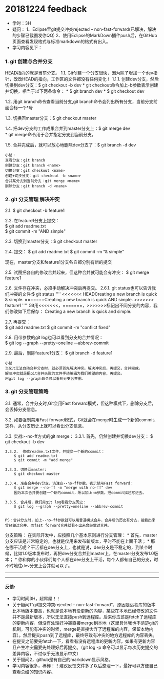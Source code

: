 # 20181224 feedback 
* 学时：3H
* 疑问：
	1、Eclipse里git提交冲突rejected – non-fast-forward(已解决，解决的步骤已截图发你QQ)
	2、使用Eclipse的MarkDown插件push后，在GitHub页面查看发现格式与标准markdown的格式有出入。
* 学习内容见下：

### 1. git 创建与合并分支

HEAD指向的就是当前分支。
1.1. Git创建一个分支很快，因为除了增加一个dev指针，改改HEAD的指向，工作区的文件都没有任何变化！
	1.1.1. 创建dev分支，然后切换到dev分支：$ git checkout -b dev
			* git checkout命令加上-b参数表示创建并切换，相当于以下两条命令：
				* $ git branch dev
				* $ git checkout dev

1.2. 用git branch命令查看当前分支,git branch命令会列出所有分支，当前分支前面会标一个*号

1.3. 切换回master分支：$ git checkout master

1.4. 把dev分支的工作成果合并到master分支上：$ git merge dev  
		 * git merge命令用于合并指定分支到当前分支。

1.5. 合并完成后，就可以放心地删除dev分支了：$ git branch -d dev
	
	小结：
	查看分支：git branch
	创建分支：git branch <name>
	切换分支：git checkout <name>
	创建+切换分支：git checkout -b <name>
	合并某分支到当前分支：git merge <name>
	删除分支：git branch -d <name>


### 2. git 分支管理 解决冲突

2.1. $ git checkout -b feature1

2.2. 在feature1分支上提交：	
	$ git add readme.txt	
	$ git commit -m "AND simple"
	
2.3. 切换到master分支：$ git checkout master

2.4. 提交：
	$ git add readme.txt
	$ git commit -m "& simple"
	
现在，master分支和feature1分支各自都分别有新的提交

2.5. 试图把各自的修改合并起来，但这种合并就可能会有冲突：
	$ git merge feature1
	
2.6. 文件存在冲突，必须手动解决冲突后再提交。
	2.6.1. git status也可以告诉我们冲突的文件:$ git status
		''''
		<<<<<<< HEADCreating a new branch is quick & simple.
		=======Creating a new branch is quick AND simple.
		>>>>>>> feature1
		''''
		Git用<<<<<<<，=======，>>>>>>>标记出不同分支的内容，我们修改如下后保存：
			Creating a new branch is quick and simple.
			
2.7. 再提交：	
	$ git add readme.txt
	$ git commit -m "conflict fixed"
	
2.8. 用带参数的git log也可以看到分支的合并情况：	
	$ git log --graph --pretty=oneline --abbrev-commit


2.9. 最后，删除feature1分支：
	$ git branch -d feature1

	小结
	当Git无法自动合并分支时，就必须首先解决冲突。解决冲突后，再提交，合并完成。
	解决冲突就是把Git合并失败的文件手动编辑为我们希望的内容，再提交。
	用git log --graph命令可以看到分支合并图。


### 3. git 分支管理策略
	
3.1. 通常，合并分支时,Git会用Fast forward模式，但这种模式下，删除分支后，会丢掉分支信息。

3.2. 如要强制禁用Fast forward模式，Git就会在merge时生成一个新的commit，这样，从分支历史上就可以看出分支信息。

3.3. 实战:--no-ff方式的git merge：
	3.3.1. 首先，仍然创建并切换dev分支：
		$ git checkout -b dev
		
	3.3.2. 	修改readme.txt文件，并提交一个新的commit：
		$ git add readme.txt
		$ git commit -m "add merge"

	3.3.3. 切换回master:
		$ git checkout master
	
	3.3.4. 准备合并dev分支，请注意--no-ff参数，表示禁用Fast forward：
		$ git merge --no-ff -m "merge with no-ff" dev			
		因为本次合并要创建一个新的commit，所以加上-m参数，把commit描述写进去。

	3.3.5. 合并后，我们用git log看看分支历史：
		$ git log --graph --pretty=oneline --abbrev-commit
	
	
	PS：合并分支时，加上--no-ff参数就可以用普通模式合并，合并后的历史有分支，能看出来曾经做过合并，而fast forward合并就看不出来曾经做过合并。
	
分支策略：
	在实际开发中，应按照几个基本原则进行分支管理：
	* 首先，master分支应该是非常稳定的，也就是仅用来发布新版本，平时不能在上面干活；
	* 那在哪干活呢？干活都在dev分支上，也就是说，dev分支是不稳定的，到某个时候，比如1.0版本发布时，再把dev分支合并到master上，在master分支发布1.0版本；
	* 你和你的小伙伴们每个人都在dev分支上干活，每个人都有自己的分支，时不时地往dev分支上合并就可以了。
		
***
***
#### 反馈:
* 学习时间3H，超屌屌！！
* 关于疑问1“git提交冲突rejected – non-fast-forward”，原因是远程库的版本比本地版本要高，也就是说本地有没更新的内容，某些在本地已经修改的文件并不是最新版本，所以无法直接push到远程库。后来你应该是fetch了远程库的更新内容，但没有处理好冲突直接merge到本地（这里具体我也不清楚git的机制，可能有冲突的时候，merge是直接舍弃了远程库的内容，保留本地内容）。然后提交push到了远程库，最终导致有冲突的地方远程库的内容丢失。
* 在提交之前要先fetch一下，看看有没有远程库的更新内容。如果有更新内容且产生冲突需要先处理好后再提交。（git log -p 命令可以显示每次历史提交的差异内容，不过似乎无法显示中文）
* 关于疑问2，github是有自己的markdown显示风格。
* 学习内容很多，棒棒！！建议反馈文件多了以后整理一下，最好可以方便自己查看总结的知识内容。

